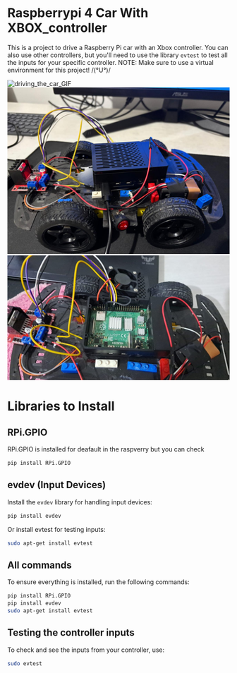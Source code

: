 # Raspberrypi 4 Car With XBOX_controller

This is a project to drive a Raspberry Pi car with an Xbox controller. You can also use other controllers, but you'll need to use the library `evtest` to test all the inputs for your specific controller. NOTE: Make sure to use a virtual environment for this project! /(°U°)/

![driving_the_car_GIF](imgs/controller.gif)
![close_case](imgs/close.jpeg)
![open_case](imgs/open.jpeg)

# Libraries to Install

## RPi.GPIO
RPi.GPIO is installed for deafault in the raspverry but you can check
```bash
pip install RPi.GPIO

```
## evdev (Input Devices)
Install the `evdev` library for handling input devices:
```bash
pip install evdev
```
Or install evtest for testing inputs:
```bash
sudo apt-get install evtest
```

## All commands
To ensure everything is installed, run the following commands:
```bash
pip install RPi.GPIO
pip install evdev
sudo apt-get install evtest
```
## Testing the controller inputs
To check and see the inputs from your controller, use:
```bash
sudo evtest
```

